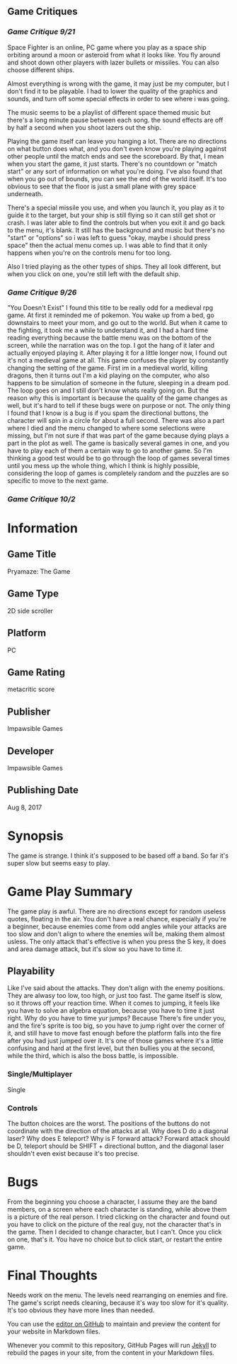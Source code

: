## Game Critiques

### *Game Critique 9/21*

Space Fighter is an online, PC game where you play as a space ship orbiting around a moon or asteroid from what it looks like. You fly around and shoot down other players with lazer bullets or missiles. You can also choose different ships.

Almost everything is wrong with the game, it may just be my computer, but I don't find it to be playable. I had to lower the quality of the graphics and sounds, and turn off some special effects in order to see where i was going.

The music seems to be a playlist of different space themed music but there's a long minute pause between each song. the sound effects are off by half a second when you shoot lazers out the ship.

Playing the game itself can leave you hanging a lot. There are no directions on what button does what, and you don't even know you're playing against other people until the match ends and see the scoreboard. By that, I mean when you start the game, it just starts. There's no countdown or "match start" or any sort of information on what you're doing. I've also found that when you go out of bounds, you can see the end of the world itself. It's too obvious to see that the floor is just a small plane with grey space underneath.

There's a special missile you use, and when you launch it, you play as it to guide it to the target, but your ship is still flying so it can still get shot or crash. I was later able to find the controls but when you exit it and go back to the menu, it's blank. It still has the background and music but there's no "start" or "options" so i was left to guess "okay, maybe i should press space"  then the actual menu comes up. I was able to find that it only happens when you're on the controls menu for too long.

Also I tried playing as the other types of ships. They all look different, but when you click on one, you're still left with the default ship.

### *Game Critique 9/26*

"You Doesn't Exist" I found this title to be really odd for a medieval rpg game. At first it reminded me of pokemon. You wake up from a bed, go downstairs to meet your mom, and go out to the world. But when it came to the fighting, it took me a while to understand it, and I had a hard time reading everything because the battle menu was on the bottom of the screen, while the narration was on the top. I got the hang of it later and actually enjoyed playing it.
After playing it for a little longer now, I found out it's not a medieval game at all. This game confuses the player by constantly changing the setting of the game. First im in a medieval world, killing dragons, then it turns out I'm a kid playing on the computer, who also happens to be simulation of someone in the future, sleeping in a dream pod. The loop goes on and I still don't know whats really going on. But the reason why this is important is because the quality of the game changes as well, but it's hard to tell if these bugs were on purpose or not. The only thing I found that I know is a bug is if you spam the directional buttons, the character will spin in a circle for about a full second. There was also a part where I died and the menu changed to where some selections were missing, but I'm not sure if that was part of the game because dying plays a part in the plot as well. The game is basically several games in one, and you have to play each of them a certain way to go to another game. So I'm thinking a good test would be to go through the loop of games several times until you mess up the whole thing, which I think is highly possible, considering the loop of games is completely random and the puzzles are so specific to move to the next game.

### *Game Critique 10/2*

# Information
## Game Title
Pryamaze: The Game
## Game Type
2D side scroller
## Platform
PC
## Game Rating
metacritic score
## Publisher
Impawsible Games
## Developer
Impawsible Games
## Publishing Date
Aug 8, 2017
# Synopsis
The game is strange. I think it's supposed to be based off a band. So far it's super slow but seems easy to play.

# Game Play Summary
The game play is awful. There are no directions except for random useless quotes, floating in the air. You don't have a real chance, especially if you're a beginner, because enemies come from odd angles while your attacks are too slow and don't align to where the enemies will be, making them almost usless. The only attack that's effective is when you press the S key, it does and area damage attack, but it's slow so you have to time it.
## Playability
Like I've said about the attacks. They don't align with the enemy positions. They are alwasy too low, too high, or just too fast. The game itself is slow, so it throws off your reaction time. When it comes to jumping, it feels like you have to solve an algebra equation, because you have to time it just right. Why do you have to time yur jumps? Because There's fire under you, and the fire's sprite is too big, so you have to jump right over the corner of it, and still have to move fast enough before the platform falls into the fire after you had just jumped over it. It's one of those games where it's a little confusing and hard at the first level, but then bullies you at the second, while the third, which is also the boss battle, is impossible.
### Single/Multiplayer
Single
### Controls
The button choices are the worst. The positions of the buttons do not coordinate with the direction of the attacks at all. Why does D do a diagonal laser? Why does E teleport? Why is F forward attack? Forward attack should be D, teleport should be SHIFT + directional button, and the diagonal laser shouldn't even exist because it's too precise.
# Bugs
From the beginning you choose a character, I assume they are the band members, on a screen where each character is standing, while above them is a picture of the real person. I tried clicking on the character and found out you have to click on the picture of the real guy, not the character that's in the game. Then I decided to change character, but I can't. Once you click on one, that's it. You have no choice but to click start, or restart the entire game.
# Final Thoughts
Needs work on the menu. The levels need rearranging on enemies and fire. The game's script needs cleaning, because it's way too slow for it's quality. It's too obvious they have more lines than needed.


You can use the [editor on GitHub](https://github.com/MetalSteakJacob/MetalSteakJacobCritiques.github.io/edit/master/index.md) to maintain and preview the content for your website in Markdown files.

Whenever you commit to this repository, GitHub Pages will run [Jekyll](https://jekyllrb.com/) to rebuild the pages in your site, from the content in your Markdown files.
